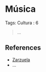 # Música

Tags: Cultura
: 6

> …
> 

## References

- [Zarzuela](https://en.wikipedia.org/wiki/Zarzuela)
- …